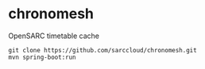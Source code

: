 # chronomesh
OpenSARC timetable cache


```
git clone https://github.com/sarccloud/chronomesh.git
mvn spring-boot:run
```
